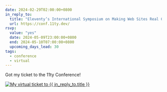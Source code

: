 ```yaml
---
date: 2024-02-29T02:00:00+0800
in_reply_to:
  title: "Eleventy’s International Symposium on Making Web Sites Real Good"
  url: https://conf.11ty.dev/
rsvp:
  value: "yes"
  date: 2024-05-09T23:00:00+0800
  end: 2024-05-10T07:00:00+0800
  upcoming_days_lead: 30
tags:
  - conference
  - virtual
---
```


Got my ticket to the 11ty Conference!

<a href="https://conf.11ty.dev/tickets/2d920f442e2342e9902d723d7e2d3f0f"><img src="https://v1.screenshot.11ty.dev/https%3A%2F%2Fconf.11ty.dev%2Fticket-image%2F2d920f442e2342e9902d723d7e2d3f0f/opengraph/_ticketv6" alt="My virtual ticket to {{ in_reply_to.title }}"></a>
